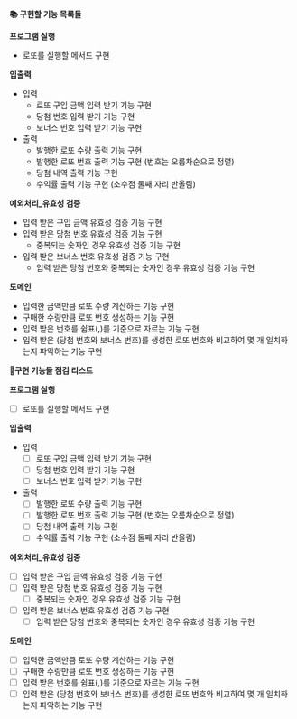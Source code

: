 **📚 구현할 기능 목록들**

**프로그램 실행**

- 로또를 실행할 메서드 구현

**입출력**

- 입력
    - 로또 구입 금액 입력 받기 기능 구현
    - 당첨 번호 입력 받기 기능 구현
    - 보너스 번호 입력 받기 기능 구현
- 출력
    - 발행한 로또 수량 출력 기능 구현
    - 발행한 로또 번호 출력 기능 구현 (번호는 오름차순으로 정렬)
    - 당첨 내역 출력 기능 구현
    - 수익률 출력 기능 구현 (소수점 둘째 자리 반올림)

**예외처리_유효성 검증**

- 입력 받은 구입 금액 유효성 검증 기능 구현
- 입력 받은 당첨 번호 유효성 검증 기능 구현
    - 중복되는 숫자인 경우 유효성 검증 기능 구현
- 입력 받은 보너스 번호 유효성 검증 기능 구현
    - 입력 받은 당첨 번호와 중복되는 숫자인 경우 유효성 검증 기능 구현

**도메인**

- 입력한 금액만큼 로또 수량 계산하는 기능 구현
- 구매한 수량만큼 로또 번호 생성하는 기능 구현
- 입력 받은 번호를 쉼표(,)를 기준으로 자르는 기능 구현
- 입력 받은 (당첨 번호와 보너스 번호)를 생성한 로또 번호와 비교하여 몇 개 일치하는지 파악하는 기능 구현

**📝구현 기능들 점검 리스트**

**프로그램 실행**

- [ ]  로또를 실행할 메서드 구현

**입출력**

- 입력
    - [ ]  로또 구입 금액 입력 받기 기능 구현
    - [ ]  당첨 번호 입력 받기 기능 구현
    - [ ]  보너스 번호 입력 받기 기능 구현
- 출력
    - [ ]  발행한 로또 수량 출력 기능 구현
    - [ ]  발행한 로또 번호 출력 기능 구현 (번호는 오름차순으로 정렬)
    - [ ]  당첨 내역 출력 기능 구현
    - [ ]  수익률 출력 기능 구현 (소수점 둘째 자리 반올림)

**예외처리_유효성 검증**

- [ ]  입력 받은 구입 금액 유효성 검증 기능 구현
- [ ]  입력 받은 당첨 번호 유효성 검증 기능 구현
    - [ ]  중복되는 숫자인 경우 유효성 검증 기능 구현
- [ ]  입력 받은 보너스 번호 유효성 검증 기능 구현
    - [ ]  입력 받은 당첨 번호와 중복되는 숫자인 경우 유효성 검증 기능 구현

**도메인**

- [ ]  입력한 금액만큼 로또 수량 계산하는 기능 구현
- [ ]  구매한 수량만큼 로또 번호 생성하는 기능 구현
- [ ]  입력 받은 번호를 쉼표(,)를 기준으로 자르는 기능 구현
- [ ]  입력 받은 (당첨 번호와 보너스 번호)를 생성한 로또 번호와 비교하여 몇 개 일치하는지 파악하는 기능 구현